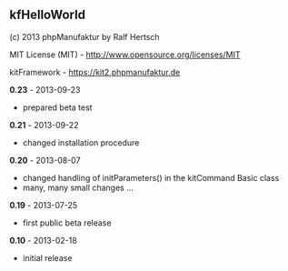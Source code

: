 ## kfHelloWorld

(c) 2013 phpManufaktur by Ralf Hertsch

MIT License (MIT) - <http://www.opensource.org/licenses/MIT>

kitFramework - <https://kit2.phpmanufaktur.de>

**0.23** - 2013-09-23

* prepared beta test

**0.21** - 2013-09-22

* changed installation procedure

**0.20** - 2013-08-07

* changed handling of initParameters() in the kitCommand Basic class
* many, many small changes ...

**0.19** - 2013-07-25

* first public beta release

**0.10** - 2013-02-18

* initial release
